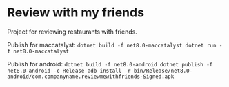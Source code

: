 # Review with my friends
Project for reviewing restaurants with friends.

Publish for maccatalyst:
`dotnet build -f net8.0-maccatalyst
dotnet run -f net8.0-maccatalyst`

Publish for android:
`dotnet build -f net8.0-android
dotnet publish -f net8.0-android -c Release
adb install -r bin/Release/net8.0-android/com.companyname.reviewmewithfriends-Signed.apk`
